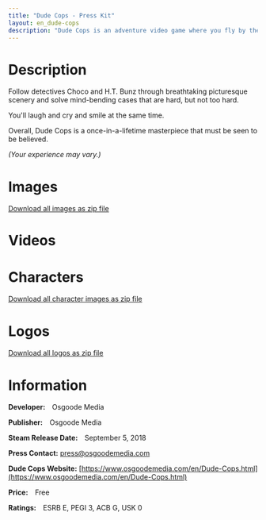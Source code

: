 ```yaml
---
title: "Dude Cops - Press Kit"
layout: en_dude-cops
description: "Dude Cops is an adventure video game where you fly by the seat of your pants as you follow the adventures of Choco and H.T. Bunz."
---
```

# Description

Follow detectives Choco and H.T. Bunz through breathtaking picturesque scenery and solve mind-bending cases that are hard, but not too hard.

You'll laugh and cry and smile at the same time.

Overall, Dude Cops is a once-in-a-lifetime masterpiece that must be seen to be believed.

*(Your experience may vary.)*

# Images

<amp-image-lightbox id="lightbox" layout="nodisplay"></amp-image-lightbox>
<amp-carousel height="200" layout="fixed-height" type="carousel">
	<amp-img src="https://www.osgoodemedia.com/en/DudeCops/Screenshot01.png" width="356" height="200" alt="Dude Cops screenshot" on="tap:lightbox" role="button" tabindex="0"></amp-img>
	<amp-img src="https://www.osgoodemedia.com/en/DudeCops/Screenshot02.png" width="356" height="200" alt="Dude Cops screenshot" on="tap:lightbox" role="button" tabindex="0"></amp-img>
	<amp-img src="https://www.osgoodemedia.com/en/DudeCops/Screenshot03.png" width="356" height="200" alt="Dude Cops screenshot" on="tap:lightbox" role="button" tabindex="0"></amp-img>
	<amp-img src="https://www.osgoodemedia.com/en/DudeCops/Screenshot04.png" width="356" height="200" alt="Dude Cops screenshot" on="tap:lightbox" role="button" tabindex="0"></amp-img>
	<amp-img src="https://www.osgoodemedia.com/en/DudeCops/Screenshot05.png" width="356" height="200" alt="Dude Cops screenshot" on="tap:lightbox" role="button" tabindex="0"></amp-img>
</amp-carousel>  

[Download all images as zip file](https://www.osgoodemedia.com/en/DudeCops/screenshots.zip)

# Videos

<amp-carousel width="600" height="357" layout="responsive" type="slides">
<amp-youtube height="357" layout="fixed-height" data-videoid="Fw7O0sjEO04"></amp-youtube>
<amp-youtube height="357" layout="fixed-height" data-videoid="odyxEjqFK0I"></amp-youtube>
</amp-carousel> 

# Characters

<amp-image-lightbox id="lightbox" layout="nodisplay"></amp-image-lightbox>
<amp-carousel height="200" layout="fixed-height" type="carousel">
	<amp-img src="https://www.osgoodemedia.com/en/DudeCops/HT-Bunz.png" width="200" height="200" alt="HT Bunz from Dude Cops" on="tap:lightbox" role="button" tabindex="0"></amp-img>
	<amp-img src="https://www.osgoodemedia.com/en/DudeCops/Choco.png" width="200" height="200" alt="Dude Cops screenshot" on="tap:lightbox" role="button" tabindex="0"></amp-img>
	<amp-img src="https://www.osgoodemedia.com/en/DudeCops/captain.png" width="200" height="200" alt="Captain from Dude Cops" on="tap:lightbox" role="button" tabindex="0"></amp-img>
	<amp-img src="https://www.osgoodemedia.com/en/DudeCops/Geoffrey.png" width="200" height="200" alt="Geoffrey from Dude Cops" on="tap:lightbox" role="button" tabindex="0"></amp-img>
</amp-carousel>  

[Download all character images as zip file](https://www.osgoodemedia.com/en/DudeCops/Characters.zip) 

# Logos

<amp-image-lightbox id="lightbox" layout="nodisplay"></amp-image-lightbox>
<amp-carousel height="200" layout="fixed-height" type="carousel">
	<amp-img src="https://www.osgoodemedia.com/en/DudeCops/Dude-Cops-Logo-3000x1688-02.png" width="356" height="200" alt="Dude Cops logo" on="tap:lightbox" role="button" tabindex="0"></amp-img>
	<amp-img src="https://www.osgoodemedia.com/en/DudeCops/Dude-Cops-Logo-3000x1688-01.png" width="356" height="200" alt="Dude Cops logo" on="tap:lightbox" role="button" tabindex="0"></amp-img>
	<amp-img src="https://www.osgoodemedia.com/en/DudeCops/Dude-Cops-Logo-3000x3000.png" width="200" height="200" alt="Dude Cops logo" on="tap:lightbox" role="button" tabindex="0"></amp-img>
	<amp-img src="https://www.osgoodemedia.com/en/DudeCops/Dude-Cops-Logo.png" width="356" height="200" alt="Dude Cops logo" on="tap:lightbox" role="button" tabindex="0"></amp-img>
	<amp-img src="https://www.osgoodemedia.com/en/DudeCops/Dude-Cops-Logo-Light.png" width="356" height="200" alt="Dude Cops logo" on="tap:lightbox" role="button" tabindex="0"></amp-img>
	<amp-img src="https://www.osgoodemedia.com/en/DudeCops/Dude-Cops-Logo-1050x1050.png" width="200" height="200" alt="Dude Cops logo" on="tap:lightbox" role="button" tabindex="0"></amp-img>
	<amp-img src="https://www.osgoodemedia.com/en/DudeCops/Dude-Cops-Logo-1440x1800.png" width="160" height="200" alt="Dude Cops logo" on="tap:lightbox" role="button" tabindex="0"></amp-img>
	<amp-img src="https://www.osgoodemedia.com/en/DudeCops/Dude-Cops-Logo-3000x1155.png" width="519" height="200" alt="Dude Cops logo" on="tap:lightbox" role="button" tabindex="0"></amp-img>
	<amp-img src="https://www.osgoodemedia.com/en/DudeCops/Dude-Cops-Logo-3000x1400.png" width="429" height="200" alt="Dude Cops logo" on="tap:lightbox" role="button" tabindex="0"></amp-img>
</amp-carousel>  

[Download all logos as zip file](https://www.osgoodemedia.com/en/DudeCops/Dude-Cops-Logos.zip)

# Information

**Developer:** Osgoode Media

**Publisher:** Osgoode Media

**Steam Release Date:** September 5, 2018

**Press Contact:** [press@osgoodemedia.com](mailto:press@osgoodemedia.com)

**Dude Cops Website:** [https://www.osgoodemedia.com/en/Dude-Cops.html](https://www.osgoodemedia.com/en/Dude-Cops.html)

**Price:** Free

**Ratings:** ESRB E, PEGI 3, ACB G, USK 0